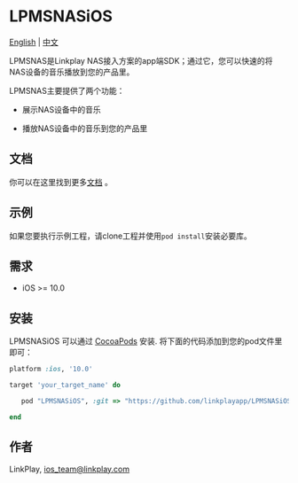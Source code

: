 # LPMSNASiOS

[English](README.md) | [中文](README_zh.md)

LPMSNAS是Linkplay NAS接入方案的app端SDK；通过它，您可以快速的将NAS设备的音乐播放到您的产品里。

LPMSNAS主要提供了两个功能：

- 展示NAS设备中的音乐

- 播放NAS设备中的音乐到您的产品里

## 文档

你可以在这里找到更多[文档](https://linkplayapp.github.io/linkplay_sdk_doc/zh-hans/introduction.html) 。

## 示例

如果您要执行示例工程，请clone工程并使用`pod install`安装必要库。

## 需求

- iOS >= 10.0

## 安装

LPMSNASiOS 可以通过 [CocoaPods](https://cocoapods.org) 安装. 将下面的代码添加到您的pod文件里即可：

```ruby
platform :ios, '10.0'

target 'your_target_name' do

   pod "LPMSNASiOS", :git => "https://github.com/linkplayapp/LPMSNASiOS.git"

end
```

## 作者

LinkPlay, ios_team@linkplay.com
